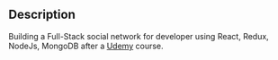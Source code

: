 ## Description
Building a Full-Stack social network for developer using React, Redux, NodeJs, MongoDB after a [Udemy](https://www.udemy.com/mern-stack-front-to-back) course.